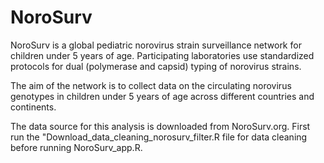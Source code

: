 # NoroSurv
NoroSurv is a global pediatric norovirus strain surveillance network for children under 5 years of age. Participating laboratories use standardized protocols for dual (polymerase and capsid) typing of norovirus strains.

The aim of the network is to collect data on the circulating norovirus genotypes in children under 5 years of age across different countries and continents.

The data source for this analysis is downloaded from NoroSurv.org. First run the "Download_data_cleaning_norosurv_filter.R file for data cleaning before running NoroSurv_app.R.
